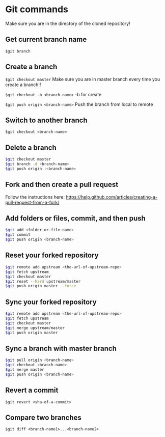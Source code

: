 # Git commands
Make sure you are in the directory of the cloned repository!

## Get current branch name
`$git branch`

## Create a branch

`$git checkout master` Make sure you are in master branch every time you create a branch!!

`$git checkout -b <branch-name>` -b for create

`$git push origin <branch-name>` Push the branch from local to remote

## Switch to another branch
`$git checkout <branch-name>`

## Delete a branch
```sh
$git checkout master
$git branch -d <branch-name>
$git push origin :<branch-name>
```

## Fork and then create a pull request
Follow the instructions here: https://help.github.com/articles/creating-a-pull-request-from-a-fork/

## Add folders or files, commit, and then push
```sh
$git add <folder-or-file-name>
$git commit
$git push origin <branch-name>
```

## Reset your forked repository
```sh
$git remote add upstream <the-url-of-upstream-repo>
$git fetch upstream
$git checkout master
$git reset --hard upstream/master
$git push origin master --force
```

## Sync your forked repository
```sh
$git remote add upstream <the-url-of-upstream-repo>
$git fetch upstream
$git checkout master
$git merge upstream/master
$git push origin master
```

## Sync a branch with master branch
```sh
$git pull origin <branch-name>
$git checkout <branch-name>
$git merge master
$git push origin <branch-name>
```

## Revert a commit
`$git revert <sha-of-a-commit>`

## Compare two branches
`$git diff <branch-name1>...<branch-name2>`
